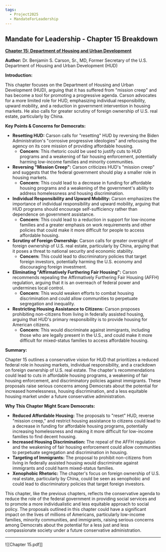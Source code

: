 ```yaml
---
tags:
  - Project2025
  - MandateForLeadership
---
```

## Mandate for Leadership - Chapter 15 Breakdown

**[Chapter 15: Department of Housing and Urban Development](../../documents/project_2025_chapters/chapter_15.pdf)**

**Author:** Dr. Benjamin S. Carson, Sr., MD, Former Secretary of the U.S. Department of Housing and Urban Development (HUD)

**Introduction:**

This chapter focuses on the Department of Housing and Urban Development (HUD), arguing that it has suffered from "mission creep" and has become a tool for promoting a progressive agenda. Carson advocates for a more limited role for HUD, emphasizing individual responsibility, upward mobility, and a reduction in government intervention in housing markets. He also calls for greater scrutiny of foreign ownership of U.S. real estate, particularly by China.

**Key Points & Concerns for Democrats:**

* **Resetting HUD:** Carson calls for "resetting" HUD by reversing the Biden Administration's "corrosive progressive ideologies" and refocusing the agency on its core mission of providing affordable housing.
    * **Concern:** This rhetoric could be used to justify cuts to HUD programs and a weakening of fair housing enforcement, potentially harming low-income families and minority communities.
* **Reversing "Mission Creep":** Carson criticizes HUD's "mission creep" and suggests that the federal government should play a smaller role in housing markets.
    * **Concern:** This could lead to a decrease in funding for affordable housing programs and a weakening of the government's ability to address homelessness and housing discrimination.
* **Individual Responsibility and Upward Mobility:** Carson emphasizes the importance of individual responsibility and upward mobility, arguing that HUD programs should encourage self-sufficiency rather than dependence on government assistance.
    * **Concern:** This could lead to a reduction in support for low-income families and a greater emphasis on work requirements and other policies that could make it more difficult for people to access affordable housing.
* **Scrutiny of Foreign Ownership:** Carson calls for greater oversight of foreign ownership of U.S. real estate, particularly by China, arguing that it poses a threat to national security and economic stability.
    * **Concern:** This could lead to discriminatory policies that target foreign investors, potentially harming the U.S. economy and discouraging foreign investment.
* **Eliminating "Affirmatively Furthering Fair Housing":** Carson recommends repealing the Affirmatively Furthering Fair Housing (AFFH) regulation, arguing that it is an overreach of federal power and undermines local control.
    * **Concern:** This would weaken efforts to combat housing discrimination and could allow communities to perpetuate segregation and inequality.
* **Restricting Housing Assistance to Citizens:** Carson proposes prohibiting non-citizens from living in federally assisted housing, arguing that HUD's primary responsibility is to provide housing for American citizens.
    * **Concern:** This would discriminate against immigrants, including those who are legally present in the U.S., and could make it more difficult for mixed-status families to access affordable housing.

**Summary:**

Chapter 15 outlines a conservative vision for HUD that prioritizes a reduced federal role in housing markets, individual responsibility, and a crackdown on foreign ownership of U.S. real estate. The chapter's recommendations could lead to cuts in affordable housing programs, a weakening of fair housing enforcement, and discriminatory policies against immigrants. These proposals raise serious concerns among Democrats about the potential for increased homelessness, housing discrimination, and a less equitable housing market under a future conservative administration.

**Why This Chapter Might Scare Democrats:**

* **Reduced Affordable Housing:** The proposals to "reset" HUD, reverse "mission creep," and restrict housing assistance to citizens could lead to a decrease in funding for affordable housing programs, potentially increasing homelessness and making it more difficult for low-income families to find decent housing.
* **Increased Housing Discrimination:** The repeal of the AFFH regulation and the weakening of fair housing enforcement could allow communities to perpetuate segregation and discrimination in housing.
* **Targeting of Immigrants:** The proposal to prohibit non-citizens from living in federally assisted housing would discriminate against immigrants and could harm mixed-status families.
* **Xenophobic Rhetoric:** The chapter's focus on foreign ownership of U.S. real estate, particularly by China, could be seen as xenophobic and could lead to discriminatory policies that target foreign investors.

This chapter, like the previous chapters, reflects the conservative agenda to reduce the role of the federal government in providing social services and to promote a more individualistic and less equitable approach to social policy. The proposals outlined in this chapter could have a significant impact on the lives of millions of Americans, particularly low-income families, minority communities, and immigrants, raising serious concerns among Democrats about the potential for a less just and less compassionate society under a future conservative administration. 

----

![[Chapter 15.pdf]]